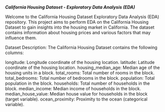***California Housing Dataset - Exploratory Data Analysis (EDA)***

Welcome to the California Housing Dataset Exploratory Data Analysis (EDA) repository. This project aims to perform EDA on the California Housing Dataset to gain insights into the housing market in California. The dataset contains information about housing prices and various factors that may influence them.

Dataset Description:
The California Housing Dataset contains the following columns:

longitude: Longitude coordinate of the housing location.
latitude: Latitude coordinate of the housing location.
housing_median_age: Median age of the housing units in a block.
total_rooms: Total number of rooms in the block.
total_bedrooms: Total number of bedrooms in the block.
population: Total population in the block.
households: Total number of households in the block.
median_income: Median income of households in the block.
median_house_value: Median house value for households in the block (target variable).
ocean_proximity: Proximity to the ocean (categorical variable).
